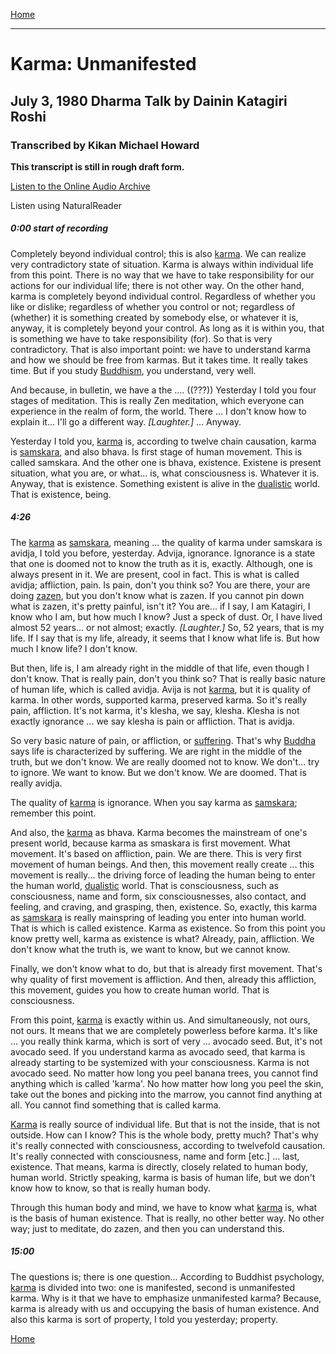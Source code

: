 <a name="0"></a>
[Home](index#karma-unmanifested)

---
# Karma: Unmanifested
## July 3, 1980 Dharma Talk by Dainin Katagiri Roshi
### Transcribed by Kikan Michael Howard

**This transcript is still in rough draft form.**

<a href="https://www.mnzencenter.org/the-dainin-katagiri-audio-archive/karma-unmanifested" target="_blank">Listen to the Online Audio Archive</a>

<a class="nr-custom-trigger">Listen using NaturalReader</a>

<a name="000"></a>
##### 0:00 start of recording

Completely beyond individual control; this is also [karma](glossary#karma). We can realize very contradictory state of situation. Karma is always within individual life from this point. There is no way that we have to take responsibility for our actions for our individual life; there is not other way. On the other hand, karma is completely beyond individual control. Regardless of whether you like or dislike; regardless of whether you control or not; regardless of (whether) it is something created by somebody else, or whatever it is, anyway, it is completely beyond your control. As long as it is within you, that is something we have to take responsibility (for). So that is very contradictory. That is also important point: we have to understand karma and how we should be free from karmas. But it takes time. It really takes time. But if you study [Buddhism](glossary#buddhism), you understand, very well. 

And because, in bulletin, we have a the .... ((???)) Yesterday I told you four stages of meditation. This is really Zen meditation, which everyone can experience in the realm of form, the world. There ... I don't know how to explain it... I'll go a different way. *[Laughter.]* ... Anyway. 

Yesterday I told you, [karma](glossary#karma) is, according to twelve chain causation, karma is [samskara](glossary#samskara), and also bhava. Is first stage of human movement. This is called samskara. And the other one is bhava, existence. Existene is present situation, what you are, or what... is, what consciousness is. Whatever it is. Anyway, that is existence. Something existent is alive in the [dualistic](glossary#dualistic) world. That is existence, being. 

##### 4:26

The [karma](glossary#karma) as [samskara](glossary#samskara), meaning ... the quality of karma under samskara is avidja, I told you before, yesterday. Advija, ignorance. Ignorance is a state that one is doomed not to know the truth as it is, exactly. Although, one is always present in it. We are present, cool in fact. This is what is called avidja; affliction, pain. Is pain, don't you think so? You are there, your are doing [zazen](glossary#zazen), but you don't know what is zazen. If you cannot pin down what is zazen, it's pretty painful, isn't it? You are... if I say, I am Katagiri, I know who I am, but how much I know? Just a speck of dust. Or, I have lived almost 52 years... or not almost; exactly. *[Laughter.]* So, 52 years, that is my life. If I say that is my life, already, it seems that I know what life is. But how much I know life? I don't know.

But then, life is, I am already right in the middle of that life, even though I don't know. That is really pain, don't you think so? That is really basic nature of human life, which is called avidja. Avija is not [karma](glossary#karma), but it is quality of karma. In other words, supported karma, preserved karma. So it's really pain, affliction. It's not karma, it's klesha, we say, klesha. Klesha is not exactly ignorance ... we say klesha is pain or affliction. That is avidja. 

So very basic nature of pain, or affliction, or [suffering](glossary#suffering). That's why [Buddha](glossary#buddha) says life is characterized by suffering. We are right in the middle of the truth, but we don't know. We are really doomed not to know. We don't... try to ignore. We want to know. But we don't know. We are doomed. That is really avidja. 

The quality of [karma](glossary#karma) is ignorance. When you say karma as [samskara](glossary#samskara); remember this point. 

And also, the [karma](glossary#karma) as bhava. Karma becomes the mainstream of one's present world, because karma as smaskara is first movement. What movement. It's based on affliction, pain. We are there. This is very first movement of human beings. And then, this movement really create ... this movement is really... the driving force of leading the human being to enter the human world, [dualistic](glossary#dualistic) world. That is consciousness, such as consciousness, name and form, six consciousnesses, also contact, and feeling, and craving, and grasping, then, existence. So, exactly, this karma as [samskara](glossary#samskara) is really mainspring of leading you enter into human world. That is which is called existence. Karma as existence. So from this point you know pretty well, karma as existence is what? Already, pain, affliction. We don't know what the truth is, we want to know, but we cannot know. 

Finally, we don't know what to do, but that is already first movement. That's why quality of first movement is affliction. And then, already this affliction, this movement, guides you how to create human world. That is consciousness. 

From this point, [karma](glossary#karma) is exactly within us. And simultaneously, not ours, not ours. It means that we are completely powerless before karma. It's like ... you really think karma, which is sort of very ... avocado seed. But, it's not avocado seed. If you understand karma as avocado seed, that karma is already starting to be systemized with your consciousness. Karma is not avocado seed. No matter how long you peel banana trees, you cannot find anything which is called 'karma'. No how matter how long you peel the skin, take out the bones and picking into the marrow, you cannot find anything at all. You cannot find something that is called karma. 

[Karma](glossary#karma) is really source of individual life. But that is not the inside, that is not outside. How can I know? This is the whole body, pretty much? That's why it's really connected with consciousness, according to twelvefold causation. It's really connected with consciousness, name and form [etc.] ... last, existence. That means, karma is directly, closely related to human body, human world. Strictly speaking, karma is basis of human life, but we don't know how to know, so that is really human body. 

Through this human body and mind, we have to know what [karma](glossary#karma) is, what is the basis of human existence. That is really, no other better way. No other way; just to meditate, do zazen, and then you can understand this. 

##### 15:00

The questions is; there is one question... According to Buddhist psychology, [karma](glossary#karma) is divided into two: one is manifested, second is unmanifested karma. Why is it that we have to emphasize unmanifested karma? Because, karma is already with us and occupying the basis of human existence. And also this karma is sort of property, I told you yesterday; property. 


[Home](index#karma-unmanifested)

<script src="https://webreader.naturalreaders.com/nr-webreader.js" defer></script>
<script>
    window.addEventListener("DOMContentLoaded", function() {
        if (typeof NRWebReader != 'undefined') {
            window['NRWebReader'] = new NRWebReader({
            widget_id: "p2syo58kbw"  // DO NOT REMOVE. This is your widget ID for your WebReader
            });
        }
    }); 
</script>
